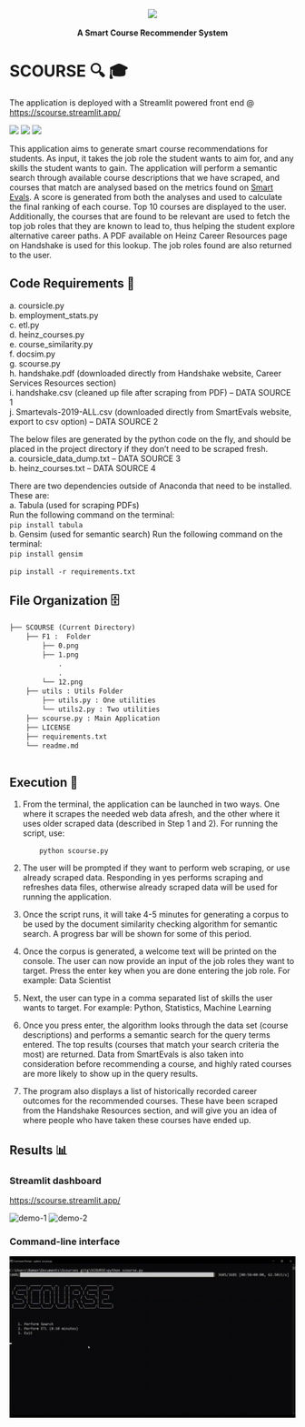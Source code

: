 <div align="center">

<p align="center"> <img src="https://github.com/akshaybahadur21/SCOURSE/blob/main/resources/logo4.png" height="140px"><br></p>

**A Smart Course Recommender System**

</div>

# SCOURSE 🔍 🎓

The application is deployed with a Streamlit powered front end @ https://scourse.streamlit.app/

[![](https://img.shields.io/github/license/sourcerer-io/hall-of-fame.svg?colorB=ff0000)](https://github.com/akshaybahadur21/CourseBaby/blob/main/LICENSE) 
[![](https://img.shields.io/badge/GitHub-Repo-brightgreen)](https://github.com/akshaybahadur21/SCOURSE)
[![](https://img.shields.io/badge/scourse-me-orange)](https://scourse.streamlit.app/)

This application aims to generate smart course recommendations for students. As input, it takes the job role the student wants to aim for, and any skills the student wants to gain. The application will perform a semantic search through available course descriptions that we have scraped, and courses that match are analysed based on the metrics found on [Smart Evals](smartevals.com). A score is generated from both the analyses and used to calculate the final ranking of each course. Top 10 courses are displayed to the user. Additionally, the courses that are found to be relevant are used to fetch the top job roles that they are known to lead to, thus helping the student explore alternative career paths. A PDF available on Heinz Career Resources page on Handshake is used for this lookup. The job roles found are also returned to the user. 

## Code Requirements 🦄
a.	coursicle.py<br>
b.	employment_stats.py<br>
c.	etl.py<br>
d.	heinz_courses.py<br>
e.	course_similarity.py<br>
f.	docsim.py<br>
g.	scourse.py<br>
h.	handshake.pdf (downloaded directly from Handshake website, Career Services Resources section)<br>
i.	handshake.csv (cleaned up file after scraping from PDF) – DATA SOURCE 1<br>
j.	Smartevals-2019-ALL.csv (downloaded directly from SmartEvals website, export to csv option) – DATA SOURCE 2<br>

The below files are generated by the python code on the fly, and should be placed in the project directory if they don’t need to be scraped fresh.<br>
    a.	coursicle_data_dump.txt – DATA SOURCE 3<br>
    b.	heinz_courses.txt – DATA SOURCE 4<br>

There are two dependencies outside of Anaconda that need to be installed. These are:<br>
    a.	Tabula (used for scraping PDFs)<br>
        Run the following command on the terminal:<br> ```pip install tabula``` <br>
    b.	Gensim (used for semantic search)
        Run the following command on the terminal: <br>```pip install gensim```


`pip install -r requirements.txt`

## File Organization 🗄️

```shell
├── SCOURSE (Current Directory)
    ├── F1 :  Folder
        ├── 0.png
        ├── 1.png
            .
            .
        └── 12.png
    ├── utils : Utils Folder
        ├── utils.py : One utilities
        └── utils2.py : Two utilities
    ├── scourse.py : Main Application
    ├── LICENSE
    ├── requirements.txt
    └── readme.md
        
```


## Execution 🐉
1.	From the terminal, the application can be launched in two ways. One where it scrapes the needed web data afresh, and the other where it uses older scraped data (described in Step 1 and 2).
    For running the script, use:
    ```
        python scourse.py
    ```
        
2.	The user will be prompted if they want to perform web scraping, or use already scraped data. Responding in yes performs scraping and refreshes data files, otherwise already scraped data will be used for running the application.
3.	Once the script runs, it will take 4-5 minutes for generating a corpus to be used by the document similarity checking algorithm for semantic search. A progress bar will be shown for some of this period. 
4.	Once the corpus is generated, a welcome text will be printed on the console. The user can now provide an input of the job roles they want to target. Press the enter key when you are done entering the job role. For example: Data Scientist
5.	Next, the user can type in a comma separated list of skills the user wants to target. For example: Python, Statistics, Machine Learning
6.	Once you press enter, the algorithm looks through the data set (course descriptions) and performs a semantic search for the query terms entered. The top results (courses that match your search criteria the most) are returned. Data from SmartEvals is also taken into consideration before recommending a course, and highly rated courses are more likely to show up in the query results. 
7.	The program also displays a list of historically recorded career outcomes for the recommended courses. These have been scraped from the Handshake Resources section, and will give you an idea of where people who have taken these courses have ended up. 

## Results 📊

### Streamlit dashboard
https://scourse.streamlit.app/  

![demo-1](resources/scourse-demo-1.png)
![demo-2](resources/scourse-demo-2.png)

### Command-line interface
![demo-cli](https://github.com/akshaybahadur21/BLOB/blob/master/scourse.gif)
<!-- <img src="https://github.com/akshaybahadur21/BLOB/blob/master/scourse.gif"> -->
